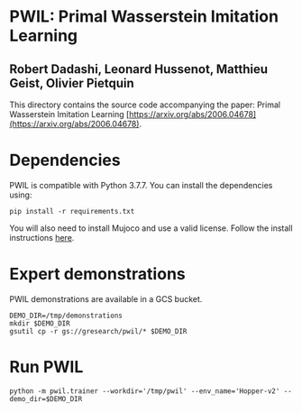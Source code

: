 PWIL: Primal Wasserstein Imitation Learning
===
Robert Dadashi, Leonard Hussenot, Matthieu Geist, Olivier Pietquin
---

This directory contains the source code accompanying the paper:
Primal Wasserstein Imitation Learning [https://arxiv.org/abs/2006.04678](https://arxiv.org/abs/2006.04678).

# Dependencies

PWIL is compatible with Python 3.7.7. You can install the dependencies using:

    pip install -r requirements.txt

You will also need to install Mujoco and use a valid license. Follow the install
instructions [here](https://github.com/openai/mujoco-py).

# Expert demonstrations
PWIL demonstrations are available in a GCS bucket.

    DEMO_DIR=/tmp/demonstrations
    mkdir $DEMO_DIR
    gsutil cp -r gs://gresearch/pwil/* $DEMO_DIR

# Run PWIL

    python -m pwil.trainer --workdir='/tmp/pwil' --env_name='Hopper-v2' --demo_dir=$DEMO_DIR

